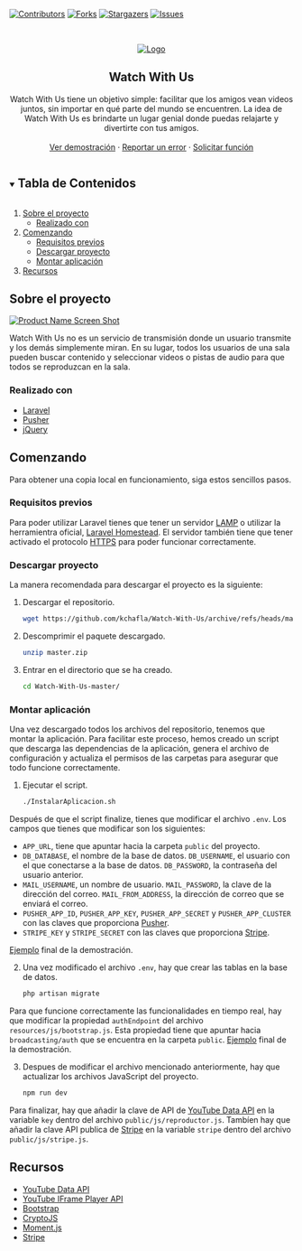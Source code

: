 [![Contributors][contributors-shield]][contributors-url]
[![Forks][forks-shield]][forks-url]
[![Stargazers][stars-shield]][stars-url]
[![Issues][issues-shield]][issues-url]

<!-- PROJECT LOGO -->
<br />
<p align="center">
  <a href="https://github.com/kchafla/Watch-With-Us">
    <img src="https://dawjavi.insjoaquimmir.cat/kchafla/logo.png" alt="Logo">
  </a>

  <h2 align="center">Watch With Us</h2>

  <p align="center">
    Watch With Us tiene un objetivo simple: facilitar que los amigos vean videos juntos, sin importar en qué parte del mundo se encuentren. La idea de Watch With Us es brindarte un lugar genial donde puedas relajarte y divertirte con tus amigos.
    <br />
    <br />
    <a href="https://dawjavi.insjoaquimmir.cat/kchafla/Watch-With-Us/public/">Ver demostración</a>
    ·
    <a href="https://github.com/kchafla/Watch-With-Us/issues">Reportar un error</a>
    ·
    <a href="https://github.com/kchafla/Watch-With-Us/issues">Solicitar función</a>
  </p>
</p>

<!-- TABLE OF CONTENTS -->
<details open="open">
  <summary><h2 style="display: inline-block">Tabla de Contenidos</h2></summary>
  <ol>
    <li>
      <a href="#sobre-el-proyecto">Sobre el proyecto</a>
      <ul>
        <li><a href="#realizado-con">Realizado con </a></li>
      </ul>
    </li>
    <li>
      <a href="#comenzando">Comenzando</a>
      <ul>
        <li><a href="#requisitos-previos">Requisitos previos</a></li>
        <li><a href="#descargar-proyecto">Descargar proyecto</a></li>
        <li><a href="#montar-aplicación">Montar aplicación</a></li>
      </ul>
    </li>
    <li><a href="#recursos">Recursos</a></li>
  </ol>
</details>

<!-- ABOUT THE PROJECT -->
## Sobre el proyecto

[![Product Name Screen Shot][product-screenshot]](https://dawjavi.insjoaquimmir.cat/kchafla/Watch-With-Us/public/)

Watch With Us no es un servicio de transmisión donde un usuario transmite y los demás simplemente miran. En su lugar, todos los usuarios de una sala pueden buscar contenido y seleccionar videos o pistas de audio para que todos se reproduzcan en la sala. 

### Realizado con 

* [Laravel](https://laravel.com)
* [Pusher](https://pusher.com)
* [jQuery](https://jquery.com)

<!-- GETTING STARTED -->
## Comenzando

Para obtener una copia local en funcionamiento, siga estos sencillos pasos.

### Requisitos previos

Para poder utilizar Laravel tienes que tener un servidor [LAMP](https://es.wikipedia.org/wiki/LAMP) o utilizar la herramientra oficial, [Laravel Homestead](https://laravel.com/docs/8.x/homestead). El servidor también tiene que tener activado el protocolo [HTTPS](https://es.wikipedia.org/wiki/Protocolo_seguro_de_transferencia_de_hipertexto) para poder funcionar correctamente.

### Descargar proyecto

La manera recomendada para descargar el proyecto es la siguiente:

1. Descargar el repositorio.
   ```sh
   wget https://github.com/kchafla/Watch-With-Us/archive/refs/heads/master.zip
   ```
2. Descomprimir el paquete descargado.
   ```sh
   unzip master.zip
   ```
3. Entrar en el directorio que se ha creado.
   ```sh
   cd Watch-With-Us-master/
   ```

### Montar aplicación

Una vez descargado todos los archivos del repositorio, tenemos que montar la aplicación. Para facilitar este proceso, hemos creado un script que descarga las dependencias de la aplicación, genera el archivo de configuración y actualiza el permisos de las carpetas para asegurar que todo funcione correctamente.

1. Ejecutar el script.
   ```sh
   ./InstalarAplicacion.sh
   ```

Después de que el script finalize, tienes que modificar el archivo `.env`. Los campos que tienes que modificar son los siguientes:

* `APP_URL`, tiene que apuntar hacia la carpeta `public` del proyecto.
* `DB_DATABASE`, el nombre de la base de datos. `DB_USERNAME`, el usuario con el que conectarse a la base de datos. `DB_PASSWORD`, la contraseña del usuario anterior.
* `MAIL_USERNAME`, un nombre de usuario. `MAIL_PASSWORD`, la clave de la dirección del correo. `MAIL_FROM_ADDRESS`, la dirección de correo que se enviará el correo.
* `PUSHER_APP_ID`, `PUSHER_APP_KEY`, `PUSHER_APP_SECRET` y `PUSHER_APP_CLUSTER` con las claves que proporciona [Pusher](https://pusher.com/).
* `STRIPE_KEY` y `STRIPE_SECRET` con las claves que proporciona [Stripe](https://stripe.com/).

[Ejemplo](https://dawjavi.insjoaquimmir.cat/kchafla/Watch-With-Us/.env) final de la demostración.

2. Una vez modificado el archivo `.env`, hay que crear las tablas en la base de datos.
   ```sh
   php artisan migrate
   ```

Para que funcione correctamente las funcionalidades en tiempo real, hay que modificar la propiedad `authEndpoint` del archivo `resources/js/bootstrap.js`. Esta propiedad tiene que apuntar hacia `broadcasting/auth` que se encuentra en la carpeta `public`. 
[Ejemplo](https://dawjavi.insjoaquimmir.cat/kchafla/Watch-With-Us/resources/js/bootstrap.js) final de la demostración.

3. Despues de modificar el archivo mencionado anteriormente, hay que actualizar los archivos JavaScript del proyecto.
   ```sh
   npm run dev
   ```

Para finalizar, hay que añadir la clave de API de [YouTube Data API](https://developers.google.com/youtube/v3) en la variable `key` dentro del archivo `public/js/reproductor.js`. Tambíen hay que añadir la clave API publica de [Stripe](https://stripe.com) en la variable `stripe` dentro del archivo `public/js/stripe.js`.

<!-- ACKNOWLEDGEMENTS -->
## Recursos

* [YouTube Data API](https://developers.google.com/youtube/v3)
* [YouTube IFrame Player API](https://developers.google.com/youtube/iframe_api_reference)
* [Bootstrap](https://getbootstrap.com)
* [CryptoJS](https://cryptojs.gitbook.io/docs/)
* [Moment.js](https://momentjs.com)
* [Stripe](https://stripe.com)

<!-- MARKDOWN LINKS & IMAGES -->
<!-- https://www.markdownguide.org/basic-syntax/#reference-style-links -->
[contributors-shield]: https://img.shields.io/github/contributors/kchafla/Watch-With-Us.svg?style=for-the-badge
[contributors-url]: https://github.com/kchafla/Watch-With-Us/graphs/contributors
[forks-shield]: https://img.shields.io/github/forks/kchafla/Watch-With-Us.svg?style=for-the-badge
[forks-url]: https://github.com/kchafla/Watch-With-Us/network/members
[stars-shield]: https://img.shields.io/github/stars/kchafla/Watch-With-Us.svg?style=for-the-badge
[stars-url]: https://github.com/kchafla/Watch-With-Us/stargazers
[issues-shield]: https://img.shields.io/github/issues/kchafla/Watch-With-Us.svg?style=for-the-badge
[issues-url]: https://github.com/kchafla/Watch-With-Us/issues
[product-screenshot]: https://dawjavi.insjoaquimmir.cat/kchafla/demo.png
